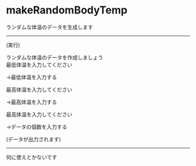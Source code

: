 # makeRandomBodyTemp
ランダムな体温のデータを生成します

<hr>

(実行)

ランダムな体温のデータを作成しましょう<br>
最低体温を入力してください

→最低体温を入力する

最高体温を入力してください

→最高体温を入力する

最高体温を入力してください

→データの個数を入力する

(データが出力されます)

<hr>

何に使えとかないです
